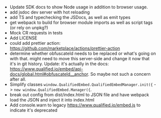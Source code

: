 - Update SDK docs to show Node usage in addition to browser usage.
- add jsdoc dev server with hot reloading
- add TS and typechecking the JSDocs, as well as emit types
- get webpack to build for browser module imports as well as script tags (or rely on unpkg?)
- Mock CR requests in tests
- Add LICENSE
- could add prettier action: https://github.com/marketplace/actions/prettier-action
- determine whether obfuscateId needs to be replaced or what's going on with that. might need to move this server-side and change it now that it's in git history. Update: it's actually in the docs: <https://www.qualified.io/embed/api-docs/global.html#obfuscateId__anchor>. So maybe not such a concern after all.
- Simplify classes `window.QualifiedEmbed.QualifiedEmbedManager.init({` -> `new window.QualifiedEmbed.Manager({`.
- break out config from dist/index.html to JSON file and have webpack load the JSON and inject it into index.html
- Add console.warn to legacy https://www.qualified.io/embed.js to indicate it's deprecated
